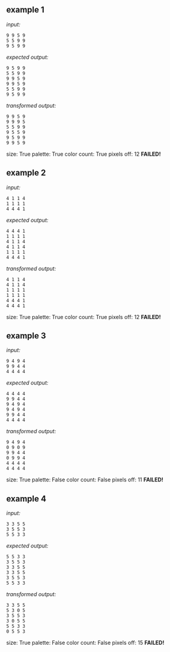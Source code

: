 
## example 1
*input:*
```
9 9 5 9
5 5 9 9
9 5 9 9
```
*expected output:*
```
9 5 9 9
5 5 9 9
9 9 5 9
9 9 5 9
5 5 9 9
9 5 9 9
```
*transformed output:*
```
9 9 5 9
9 9 9 5
5 5 9 9
9 5 5 9
9 5 9 9
9 9 5 9
```
size: True
palette: True
color count: True
pixels off: 12
**FAILED!**

## example 2
*input:*
```
4 1 1 4
1 1 1 1
4 4 4 1
```
*expected output:*
```
4 4 4 1
1 1 1 1
4 1 1 4
4 1 1 4
1 1 1 1
4 4 4 1
```
*transformed output:*
```
4 1 1 4
4 1 1 4
1 1 1 1
1 1 1 1
4 4 4 1
4 4 4 1
```
size: True
palette: True
color count: True
pixels off: 12
**FAILED!**

## example 3
*input:*
```
9 4 9 4
9 9 4 4
4 4 4 4
```
*expected output:*
```
4 4 4 4
9 9 4 4
9 4 9 4
9 4 9 4
9 9 4 4
4 4 4 4
```
*transformed output:*
```
9 4 9 4
0 9 0 9
9 9 4 4
0 9 9 4
4 4 4 4
4 4 4 4
```
size: True
palette: False
color count: False
pixels off: 11
**FAILED!**

## example 4
*input:*
```
3 3 5 5
3 5 5 3
5 5 3 3
```
*expected output:*
```
5 5 3 3
3 5 5 3
3 3 5 5
3 3 5 5
3 5 5 3
5 5 3 3
```
*transformed output:*
```
3 3 5 5
5 3 0 5
3 5 5 3
3 0 5 5
5 5 3 3
0 5 5 3
```
size: True
palette: False
color count: False
pixels off: 15
**FAILED!**

